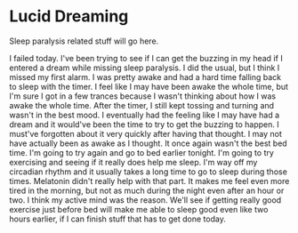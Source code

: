 # Lucid Dreaming
Sleep paralysis related stuff will go here.

I failed today. I've been trying to see if I can get the buzzing in my head if I entered a dream while missing sleep paralysis. I did the usual, but I think I missed my first alarm. I was pretty awake and had a hard time falling back to sleep with the timer. I feel like I may have been awake the whole time, but I'm sure I got in a few trances because I wasn't thinking about how I was awake the whole time. After the timer, I still kept tossing and turning and wasn't in the best mood. I eventually had the feeling like I may have had a dream and it would've been the time to try to get the buzzing to happen. I must've forgotten about it very quickly after having that thought. I may not have actually been as awake as I thought. It once again wasn't the best bed time. I'm going to try again and go to bed earlier tonight. I'm going to try exercising and seeing if it really does help me sleep. I'm way off my circadian rhythm and it usually takes a long time to go to sleep during those times. Melatonin didn't really help with that part. It makes me feel even more tired in the morning, but not as much during the night even after an hour or two. I think my active mind was the reason. We'll see if getting really good exercise just before bed will make me able to sleep good even like two hours earlier, if I can finish stuff that has to get done today.
